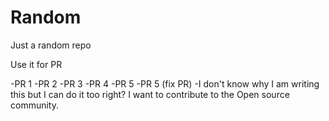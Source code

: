 # Random
Just a random repo

Use it for PR

-PR 1
-PR 2
-PR 3
-PR 4
-PR 5
-PR 5 (fix PR)
-I don't know why I am writing this but I can do it too right? I want to contribute to the Open source community.
